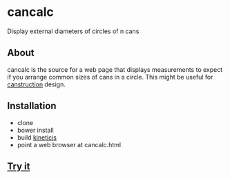 cancalc
=======

Display external diameters of circles of n cans

## About

cancalc is the source for a web page that displays measurements to expect if you arrange common sizes of cans in a circle. This might be useful for [canstruction](http://www.canstruction.org/) design.

## Installation

- clone
- bower install
- build [kineticjs](https://github.com/ericdrowell/KineticJS)
- point a web browser at cancalc.html

## [Try it](https://rhew.org/cancalc/)
